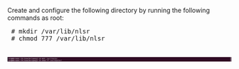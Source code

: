  Create and configure the following directory by running the following commands as root:
 <pre>
 # mkdir /var/lib/nlsr
 # chmod 777 /var/lib/nlsr
 </pre>
![alt img](https://github.com/syaifulahdan/Mini-NDN-Work/blob/main/Assignment%202:NDNrg-Topology/NDNrg-Image-Node1/NLSR-Image-Node1/nlsr-mkdir.png)

